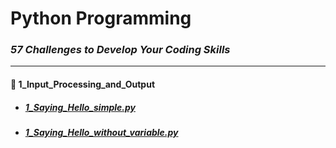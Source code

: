 # Python Programming

### _57 Challenges to Develop Your Coding Skills_
___

#### 📁 1_Input_Processing_and_Output

- ##### [1_Saying_Hello_simple.py](1_Input_Processing_and_Output/1_Saying_Hello_simple.py)
- ##### [1_Saying_Hello_without_variable.py](1_Input_Processing_and_Output/1_Saying_Hello_without_variable.py)

